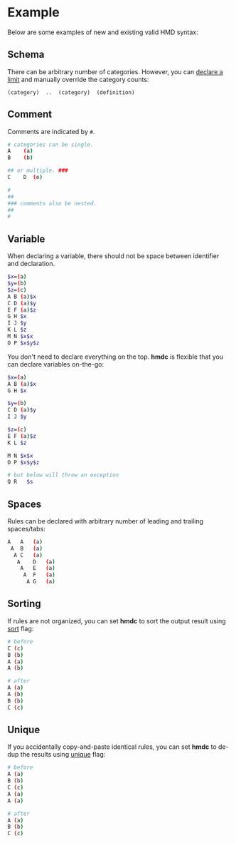 # Example

Below are some examples of new and existing valid HMD syntax:

## Schema

There can be arbitrary number of categories. However, you can [declare a limit](https://github.com/initbar/hmdc/blob/388fb0b30b0b452351efcba762ba27b9aceead81/hmdc/__main__.py#L78-L85) and manually override the category counts:

```
(category)  ..  (category)	(definition)
```

## Comment

Comments are indicated by `#`.

```bash
# categories can be single.
A    (a)
B    (b)

## or multiple. ###
C    D  (e)

#
##
### comments also be nested.
##
#
```

## Variable

When declaring a variable, there should not be space between identifier and declaration.

```bash
$x=(a)
$y=(b)
$z=(c)
A B	(a)$x
C D	(a)$y
E F	(a)$z
G H	$x
I J	$y
K L	$z
M N	$x$x
O P	$x$y$z
```

You don't need to declare everything on the top. **hmdc** is flexible that you can declare variables on-the-go:

```bash
$x=(a)
A B	(a)$x
G H	$x

$y=(b)
C D	(a)$y
I J	$y

$z=(c)
E F	(a)$z
K L	$z

M N	$x$x
O P	$x$y$z

# but below will throw an exception
Q R   $s
```

## Spaces

Rules can be declared with arbitrary number of leading and trailing spaces/tabs:

```bash
A	A	(a)
 A	B	(a)
  A	C	(a)
   A	D	(a)
    A	E	(a)
     A	F	(a)
      A	G	(a)
```

## Sorting

If rules are not organized, you can set **hmdc** to sort the output result using [sort](https://github.com/initbar/hmdc/blob/388fb0b30b0b452351efcba762ba27b9aceead81/hmdc/__main__.py#L87-L91) flag:

```bash
# before
C (c)
B (b)
A (a)
A (b)

# after
A (a)
A (b)
B (b)
C (c)
```

## Unique

If you accidentally copy-and-paste identical rules, you can set **hmdc** to de-dup the results using [unique](https://github.com/initbar/hmdc/blob/388fb0b30b0b452351efcba762ba27b9aceead81/hmdc/__main__.py#L93-L97) flag:

```bash
# before
A (a)
B (b)
C (c)
A (a)
A (a)

# after
A (a)
B (b)
C (c)
```
